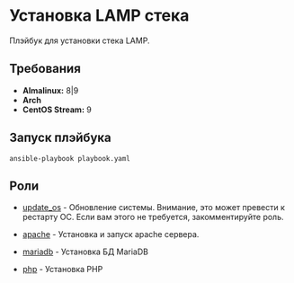 Установка LAMP стека
====================

Плэйбук для установки стека LAMP.

Требования
------------

- **Almalinux:** 8|9
- **Arch**
- **CentOS Stream:** 9

Запуск плэйбука
----------------

    ansible-playbook playbook.yaml

Роли
----

- [update_os](./roles/update_os/) - Обновление системы. Внимание, это может превести к рестарту ОС. Если вам этого не требуется, закомментируйте роль.

- [apache](./roles/apache/) - Установка и запуск apache сервера.

- [mariadb](./roles/mariadb/) - Установка БД MariaDB

- [php](./roles/php/) - Установка PHP
